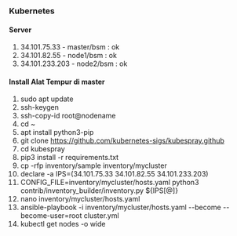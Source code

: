 ### Kubernetes

#### Server

1. 34.101.75.33 - master/bsm : ok
2. 34.101.82.55 - node1/bsm : ok
3. 34.101.233.203 - node2/bsm : ok

#### Install Alat Tempur di master

1. sudo apt update
2. ssh-keygen
3. ssh-copy-id root@nodename
4. cd ~
5. apt install python3-pip
6. git clone https://github.com/kubernetes-sigs/kubespray.github
7. cd kubespray
8. pip3 install -r requirements.txt
9. cp -rfp inventory/sample inventory/mycluster
10. declare -a IPS=(34.101.75.33 34.101.82.55 34.101.233.203)
10. CONFIG_FILE=inventory/mycluster/hosts.yaml python3 contrib/inventory_builder/inventory.py ${IPS[@]}
11. nano inventory/mycluster/hosts.yaml
12. ansible-playbook -i inventory/mycluster/hosts.yaml --become --become-user=root cluster.yml
13. kubectl get nodes -o wide
